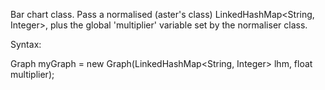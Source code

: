Bar chart class.
Pass a normalised (aster's class) LinkedHashMap<String, Integer>,
plus the global 'multiplier' variable set by the normaliser class.

Syntax:

Graph myGraph = new Graph(LinkedHashMap<String, Integer> lhm, float multiplier);

